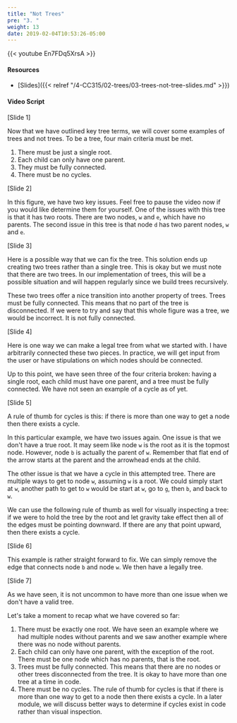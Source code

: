 ```yaml
---
title: "Not Trees"
pre: "3. "
weight: 13
date: 2019-02-04T10:53:26-05:00
---
```


{{< youtube En7FDq5XrsA >}}

#### Resources
* [Slides]({{< relref "/4-CC315/02-trees/03-trees-not-tree-slides.md" >}})

#### Video Script

[Slide 1]

Now that we have outlined key tree terms, we will cover some examples of trees and not trees. To be a tree, four main criteria must be met.
1. There must be just a single root.
1. Each child can only have one parent.
1. They must be fully connected.
1. There must be no cycles.

[Slide 2]

In this figure, we have two key issues. Feel free to pause the video now if you would like determine them for yourself. One of the issues with this tree is that it has two roots. There are two nodes, `w` and `e`, which have no parents. The second issue in this tree is that node `d` has two parent nodes, `w` and `e`.

[Slide 3]

Here is a possible way that we can fix the tree. This solution ends up creating two trees rather than a single tree. This is okay but we must note that there are two trees. In our implementation of trees, this will be a possible situation and will happen regularly since we build trees recursively. 

These two trees offer a nice transition into another property of trees. Trees must be fully connected. This means that no part of the tree is disconnected. If we were to try and say that this whole figure was a tree, we would be incorrect. It is not fully connected.

[Slide 4]

Here is one way we can make a legal tree from what we started with. I have arbitrarily connected these two pieces. In practice, we will get input from the user or have stipulations on which nodes should be connected. 

Up to this point, we have seen three of the four criteria broken: having a single root, each child must have one parent, and a tree must be fully connected. We have not seen an example of a cycle as of yet. 

[Slide 5]

A rule of thumb for cycles is this: if there is more than one way to get a node then there exists a cycle. 

In this particular example, we have two issues again. One issue is that we don't have a true root. It may seem like node `w` is the root as it is the topmost node. However, node `b` is actually the parent of `w`. Remember that flat end of the arrow starts at the parent and the arrowhead ends at the child. 

The other issue is that we have a cycle in this attempted tree. There are multiple ways to get to node `w`, assuming `w` is a root. We could simply start at `w`, another path to get to `w` would be start at `w`, go to `g`, then `b`, and back to `w`. 

We can use the following rule of thumb as well for visually inspecting a tree: if we were to hold the tree by the root and let gravity take effect then all of the edges must be pointing downward. If there are any that point upward, then there exists a cycle. 

[Slide 6]

This example is rather straight forward to fix. We can simply remove the edge that connects node `b` and node `w`. We then have a legally tree. 

[Slide 7]

As we have seen, it is not uncommon to have more than one issue when we don't have a valid tree. 

Let's take a moment to recap what we have covered so far: 
1. There must be exactly one root. We have seen an example where we had multiple nodes without parents and we saw another example where there was no node without parents.
1. Each child can only have one parent, with the exception of the root. There must be one node which has no parents, that is the root. 
1. Trees must be fully connected. This means that there are no nodes or other trees disconnected from the tree. It is okay to have more than one tree at a time in code. 
1. There must be no cycles. The rule of thumb for cycles is that if there is more than one way to get to a node then there exists a cycle. In a later module, we will discuss better ways to determine if cycles exist in code rather than visual inspection. 